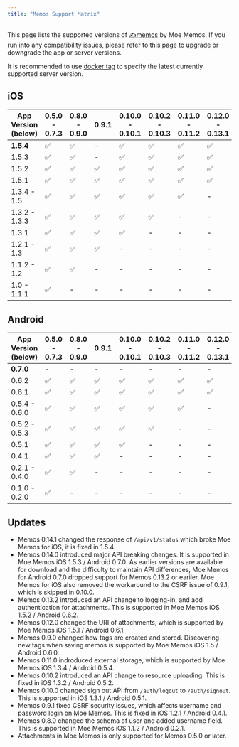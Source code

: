```yaml
---
title: "Memos Support Matrix"
---
```


This page lists the supported versions of [✍️memos](https://github.com/usememos/memos) by Moe Memos. If you run into any compatibility issues, please refer to this page to upgrade or downgrade the app or server versions.

It is recommended to use [docker tag](https://hub.docker.com/r/neosmemo/memos/tags) to specify the latest currently supported server version.

## iOS

| App Version (below) | 0.5.0 - 0.7.3 | 0.8.0 - 0.9.0 | 0.9.1 | 0.10.0 - 0.10.1 | 0.10.2 - 0.10.3 | 0.11.0 - 0.11.2 | 0.12.0 - 0.13.1 | 0.13.2 | 0.14.0 | 0.14.1 - 0.14.4 |
|--|--|--|--|--|--|--|--|--|--|--|
| **1.5.4** | ✅ | ✅ | - | ✅ | ✅ | ✅ | ✅ | ✅ | ✅ | ✅ |
| 1.5.3 | ✅ | ✅ | - | ✅ | ✅ | ✅ | ✅ | ✅ | ✅ | - |
| 1.5.2 | ✅ | ✅ | ✅ | ✅ | ✅ | ✅ | ✅ | ✅ | - | - |
| 1.5.1 | ✅ | ✅ | ✅ | ✅ | ✅ | ✅ | ✅ | - | - | - |
| 1.3.4 - 1.5 | ✅ | ✅ | ✅ | ✅ | ✅ | ✅ | - | - | - | - |
| 1.3.2 - 1.3.3 | ✅ | ✅ | ✅ | ✅ | ✅ | - | - | - | - | - |
| 1.3.1 | ✅ | ✅ | ✅ | ✅ | - | - | - | - | - | - |
| 1.2.1 - 1.3 | ✅ | ✅ | ✅ | - | - | - | - | - | - | - |
| 1.1.2 - 1.2 | ✅ | ✅ | - | - | - | - | - | - | - | - |
| 1.0 - 1.1.1 | ✅ | - | - | - | - | - | - | - | - | - |

## Android

| App Version (below) | 0.5.0 - 0.7.3 | 0.8.0 - 0.9.0 | 0.9.1 | 0.10.0 - 0.10.1 | 0.10.2 - 0.10.3 | 0.11.0 - 0.11.2 | 0.12.0 - 0.13.1 | 0.13.2 | 0.14.0 - 0.14.4 |
|--|--|--|--|--|--|--|--|--|--|
| **0.7.0** | - | - | - | - | - | - | - | - | ✅ |
| 0.6.2 | ✅ | ✅ | ✅ | ✅ | ✅ | ✅ | ✅ | ✅ | - |
| 0.6.1 | ✅ | ✅ | ✅ | ✅ | ✅ | ✅ | ✅ | - | - |
| 0.5.4 - 0.6.0 | ✅ | ✅ | ✅ | ✅ | ✅ | ✅ | - | - | - |
| 0.5.2 - 0.5.3 | ✅ | ✅ | ✅ | ✅ | ✅ | - | - | - | - |
| 0.5.1 | ✅ | ✅ | ✅ | ✅ | - | - | - | - | - |
| 0.4.1 | ✅ | ✅ | ✅ | - | - | - | - | - | - |
| 0.2.1 - 0.4.0 | ✅ | ✅ | - | - | - | - | - | - | - |
| 0.1.0 - 0.2.0 | ✅ | - | - | - | - | - | - | - | - |

## Updates

- Memos 0.14.1 changed the response of `/api/v1/status` which broke Moe Memos for iOS, it is fixed in 1.5.4.
- Memos 0.14.0 introduced major API breaking changes. It is supported in Moe Memos iOS 1.5.3 / Android 0.7.0. As earlier versions are available for download and the difficulty to maintain API differences, Moe Memos for Android 0.7.0 dropped support for Memos 0.13.2 or eariler. Moe Memos for iOS also removed the workaround to the CSRF issue of 0.9.1, which is skipped in 0.10.0.
- Memos 0.13.2 introduced an API change to logging-in, and add authentication for attachments. This is supported in Moe Memos iOS 1.5.2 / Android 0.6.2.
- Memos 0.12.0 changed the URI of attachments, which is supported by Moe Memos iOS 1.5.1 / Android 0.6.1.
- Memos 0.9.0 changed how tags are created and stored. Discovering new tags when saving memos is supported by Moe Memos iOS 1.5 / Android 0.6.0.
- Memos 0.11.0 indroduced external storage, which is supported by Moe Memos iOS 1.3.4 / Android 0.5.4.
- Memos 0.10.2 introduced an API change to resource uploading. This is fixed in iOS 1.3.2 / Android 0.5.2.
- Memos 0.10.0 changed sign out API from `/auth/logout` to `/auth/signout`. This is supported in iOS 1.3.1 / Android 0.5.1.
- Memos 0.9.1 fixed CSRF security issues, which affects username and password login on Moe Memos. This is fixed in iOS 1.2.1 / Android 0.4.1.
- Memos 0.8.0 changed the schema of user and added username field. This is supported in Moe Memos iOS 1.1.2 / Android 0.2.1.
- Attachments in Moe Memos is only supported for Memos 0.5.0 or later.